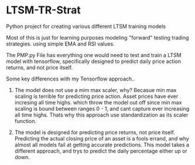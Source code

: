 # LTSM-TR-Strat

Python project for creating various different LTSM training models

Most of this is just for learning purposes modeling "forward" testing trading strategies. using simple EMA and RSI values. 

The PMP.py File has everything one would need to test and train a LTSM model with tensorflow, specifically designed to predict daily price action returns, and not price itself.

Some key differences with my Tensorflow approach..

1. The model does not use a mim max scaler, why? Becasue min max scaling is terrible for predicting price action. Asset prices have ever incresing all time highs. which throw the model out off since min max scaling is bound between ranges 0 - 1, and cant capture ever increasing all time highs. Thats why this approach use standardization as its scaler function.

2. The model is designed for predicting price returns, not price itself. Predicting the actual closing price of an asset is a fools errand, and why almost all models fail at getting accurate predictions. This model takes a different approach, and trys to predict the daily percentage either up or down.
